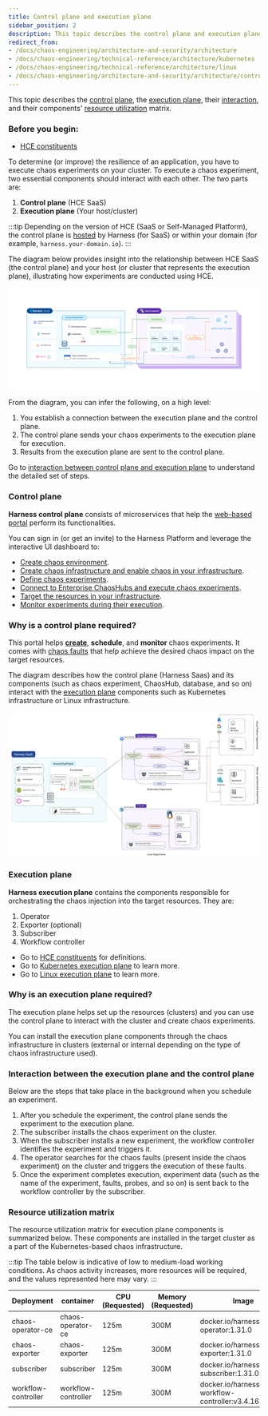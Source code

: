 ```yaml
---
title: Control plane and execution plane
sidebar_position: 2
description: This topic describes the control plane and execution plane.
redirect_from:
- /docs/chaos-engineering/architecture-and-security/architecture
- /docs/chaos-engineering/technical-reference/architecture/kubernetes
- /docs/chaos-engineering/technical-reference/architecture/linux
- /docs/chaos-engineering/architecture-and-security/architecture/control-plane
---
```


This topic describes the [control plane](#control-plane), the [execution plane](#execution-plane), their [interaction](#interaction-between-the-execution-plane-and-the-control-plane), and their components' [resource utilization](#resource-utilization-matrix) matrix.

### Before you begin:

- [HCE constituents](/docs/chaos-engineering/architecture-and-security/architecture/components)

To determine (or improve) the resilience of an application, you have to execute chaos experiments on your cluster. To execute a chaos experiment, two essential components should interact with each other. The two parts are:

1. **Control plane** (HCE SaaS)
2. **Execution plane** (Your host/cluster)

:::tip
Depending on the version of HCE (SaaS or Self-Managed Platform), the control plane is [hosted](https://app.harness.io) by Harness (for SaaS) or within your domain (for example, `harness.your-domain.io`).
:::

The diagram below provides insight into the relationship between HCE SaaS (the control plane) and your host (or cluster that represents the execution plane), illustrating how experiments are conducted using HCE.

![Overview](./static/overview.png)

From the diagram, you can infer the following, on a high level:
1. You establish a connection between the execution plane and the control plane.
2. The control plane sends your chaos experiments to the execution plane for execution.
3. Results from the execution plane are sent to the control plane.

Go to [interaction between control plane and execution plane](#interaction-between-the-execution-plane-and-the-control-plane) to understand the detailed set of steps.

### Control plane

**Harness control plane** consists of microservices that help the [web-based portal](https://app.harness.io) perform its functionalities.

You can sign in (or get an invite) to the Harness Platform and leverage the interactive UI dashboard to:

- [Create chaos environment](/docs/chaos-engineering/get-started/tutorials/first-chaos-engineering#step-2-add-a-chaos-environment).
- [Create chaos infrastructure and enable chaos in your infrastructure](/docs/chaos-engineering/get-started/tutorials/first-chaos-engineering#step-3-add-a-chaos-infrastructure).
- [Define chaos experiments](/docs/chaos-engineering/get-started/tutorials/first-chaos-engineering#step-5-construct-a-chaos-experiment).
- [Connect to Enterprise ChaosHubs and execute chaos experiments](/docs/chaos-engineering/features/experiments/export-chaos-experiments#add-an-experiment-to-chaos-hub).
- [Target the resources in your infrastructure](/docs/chaos-engineering/get-started/tutorials/first-chaos-engineering#step-6-observing-chaos-execution).
- [Monitor experiments during their execution](/docs/chaos-engineering/get-started/tutorials/first-chaos-engineering#step-6-observing-chaos-execution).

### Why is a control plane required?

This portal helps [**create**](/docs/chaos-engineering/features/experiments/construct-and-run-custom-chaos-experiments), **schedule**, and **monitor** chaos experiments. It comes with [chaos faults](/docs/chaos-engineering/chaos-faults/) that help achieve the desired chaos impact on the target resources.

The diagram describes how the control plane (Harness Saas) and its components (such as chaos experiment, ChaosHub, database, and so on) interact with the [execution plane](#execution-plane) components such as Kubernetes infrastructure or Linux infrastructure.

![Architecture](./static/hce-architecture.png)

### Execution plane

**Harness execution plane** contains the components responsible for orchestrating the chaos injection into the target resources. They are:

1. Operator
2. Exporter (optional)
3. Subscriber
4. Workflow controller

- Go to [HCE constituents](/docs/chaos-engineering/architecture-and-security/architecture/components.md) for definitions.
- Go to [Kubernetes execution plane](/docs/chaos-engineering/architecture-and-security/architecture/components#kubernetes-execution-plane-components) to learn more.
- Go to [Linux execution plane](/docs/chaos-engineering/architecture-and-security/architecture/components#linux-execution-plane-components) to learn more.

### Why is an execution plane required?

The execution plane helps set up the resources (clusters) and you can use the control plane to interact with the cluster and create chaos experiments.

You can install the execution plane components through the chaos infrastructure in clusters (external or internal depending on the type of chaos infrastructure used).

### Interaction between the execution plane and the control plane

Below are the steps that take place in the background when you schedule an experiment.

1. After you schedule the experiment, the control plane sends the experiment to the execution plane.
2. The subscriber installs the chaos experiment on the cluster.
3. When the subscriber installs a new experiment, the workflow controller identifies the experiment and triggers it.
4. The operator searches for the chaos faults (present inside the chaos experiment) on the cluster and triggers the execution of these faults.
5. Once the experiment completes execution, experiment data (such as the name of the experiment, faults, probes, and so on) is sent back to the workflow controller by the subscriber.

### Resource utilization matrix
The resource utilization matrix for execution plane components is summarized below. These components are installed in the target cluster as a part of the Kubernetes-based chaos infrastructure.

:::tip
The table below is indicative of low to medium-load working conditions. As chaos activity increases, more resources will be required, and the values represented here may vary.
:::

| Deployment          | container           | CPU (Requested) | Memory (Requested) | Image                                               |
|---------------------|---------------------|-----------------|--------------------|-----------------------------------------------------|
| chaos-operator-ce   | chaos-operator-ce   | 125m            | 300M               | docker.io/harness/chaos-operator:1.31.0             |
| chaos-exporter      | chaos-exporter      | 125m            | 300M               | docker.io/harness/chaos-exporter:1.31.0             |
| subscriber          | subscriber          | 125m            | 300M               | docker.io/harness/chaos-subscriber:1.31.0           |
| workflow-controller | workflow-controller | 125m            | 300M               | docker.io/harness/chaos-workflow-controller:v3.4.16 |

